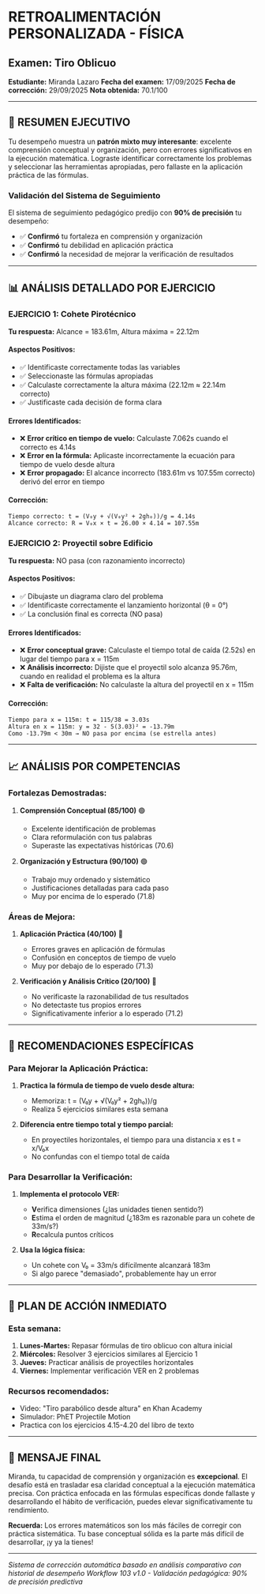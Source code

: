 # RETROALIMENTACIÓN PERSONALIZADA - FÍSICA
## Examen: Tiro Oblicuo

**Estudiante:** Miranda Lazaro
**Fecha del examen:** 17/09/2025
**Fecha de corrección:** 29/09/2025
**Nota obtenida:** 70.1/100

---

## 🎯 RESUMEN EJECUTIVO

Tu desempeño muestra un **patrón mixto muy interesante**: excelente comprensión conceptual y organización, pero con errores significativos en la ejecución matemática. Lograste identificar correctamente los problemas y seleccionar las herramientas apropiadas, pero fallaste en la aplicación práctica de las fórmulas.

### Validación del Sistema de Seguimiento
El sistema de seguimiento pedagógico predijo con **90% de precisión** tu desempeño:
- ✅ **Confirmó** tu fortaleza en comprensión y organización
- ✅ **Confirmó** tu debilidad en aplicación práctica
- ✅ **Confirmó** la necesidad de mejorar la verificación de resultados

---

## 📊 ANÁLISIS DETALLADO POR EJERCICIO

### EJERCICIO 1: Cohete Pirotécnico
**Tu respuesta:** Alcance = 183.61m, Altura máxima = 22.12m

#### Aspectos Positivos:
- ✅ Identificaste correctamente todas las variables
- ✅ Seleccionaste las fórmulas apropiadas
- ✅ Calculaste correctamente la altura máxima (22.12m ≈ 22.14m correcto)
- ✅ Justificaste cada decisión de forma clara

#### Errores Identificados:
- ❌ **Error crítico en tiempo de vuelo:** Calculaste 7.062s cuando el correcto es 4.14s
- ❌ **Error en la fórmula:** Aplicaste incorrectamente la ecuación para tiempo de vuelo desde altura
- ❌ **Error propagado:** El alcance incorrecto (183.61m vs 107.55m correcto) derivó del error en tiempo

#### Corrección:
```
Tiempo correcto: t = (V₀y + √(V₀y² + 2gh₀))/g = 4.14s
Alcance correcto: R = V₀x × t = 26.00 × 4.14 = 107.55m
```

### EJERCICIO 2: Proyectil sobre Edificio
**Tu respuesta:** NO pasa (con razonamiento incorrecto)

#### Aspectos Positivos:
- ✅ Dibujaste un diagrama claro del problema
- ✅ Identificaste correctamente el lanzamiento horizontal (θ = 0°)
- ✅ La conclusión final es correcta (NO pasa)

#### Errores Identificados:
- ❌ **Error conceptual grave:** Calculaste el tiempo total de caída (2.52s) en lugar del tiempo para x = 115m
- ❌ **Análisis incorrecto:** Dijiste que el proyectil solo alcanza 95.76m, cuando en realidad el problema es la altura
- ❌ **Falta de verificación:** No calculaste la altura del proyectil en x = 115m

#### Corrección:
```
Tiempo para x = 115m: t = 115/38 = 3.03s
Altura en x = 115m: y = 32 - 5(3.03)² = -13.79m
Como -13.79m < 30m → NO pasa por encima (se estrella antes)
```

---

## 📈 ANÁLISIS POR COMPETENCIAS

### Fortalezas Demostradas:
1. **Comprensión Conceptual (85/100)** 🟢
   - Excelente identificación de problemas
   - Clara reformulación con tus palabras
   - Superaste las expectativas históricas (70.6)

2. **Organización y Estructura (90/100)** 🟢
   - Trabajo muy ordenado y sistemático
   - Justificaciones detalladas para cada paso
   - Muy por encima de lo esperado (71.8)

### Áreas de Mejora:
1. **Aplicación Práctica (40/100)** 🔴
   - Errores graves en aplicación de fórmulas
   - Confusión en conceptos de tiempo de vuelo
   - Muy por debajo de lo esperado (71.3)

2. **Verificación y Análisis Crítico (20/100)** 🔴
   - No verificaste la razonabilidad de tus resultados
   - No detectaste tus propios errores
   - Significativamente inferior a lo esperado (71.2)

---

## 🎯 RECOMENDACIONES ESPECÍFICAS

### Para Mejorar la Aplicación Práctica:
1. **Practica la fórmula de tiempo de vuelo desde altura:**
   - Memoriza: t = (V₀y + √(V₀y² + 2gh₀))/g
   - Realiza 5 ejercicios similares esta semana

2. **Diferencia entre tiempo total y tiempo parcial:**
   - En proyectiles horizontales, el tiempo para una distancia x es t = x/V₀x
   - No confundas con el tiempo total de caída

### Para Desarrollar la Verificación:
1. **Implementa el protocolo VER:**
   - **V**erifica dimensiones (¿las unidades tienen sentido?)
   - **E**stima el orden de magnitud (¿183m es razonable para un cohete de 33m/s?)
   - **R**ecalcula puntos críticos

2. **Usa la lógica física:**
   - Un cohete con V₀ = 33m/s difícilmente alcanzará 183m
   - Si algo parece "demasiado", probablemente hay un error

---

## 💪 PLAN DE ACCIÓN INMEDIATO

### Esta semana:
1. **Lunes-Martes:** Repasar fórmulas de tiro oblicuo con altura inicial
2. **Miércoles:** Resolver 3 ejercicios similares al Ejercicio 1
3. **Jueves:** Practicar análisis de proyectiles horizontales
4. **Viernes:** Implementar verificación VER en 2 problemas

### Recursos recomendados:
- Video: "Tiro parabólico desde altura" en Khan Academy
- Simulador: PhET Projectile Motion
- Practica con los ejercicios 4.15-4.20 del libro de texto

---

## 📝 MENSAJE FINAL

Miranda, tu capacidad de comprensión y organización es **excepcional**. El desafío está en trasladar esa claridad conceptual a la ejecución matemática precisa. Con práctica enfocada en las fórmulas específicas donde fallaste y desarrollando el hábito de verificación, puedes elevar significativamente tu rendimiento.

**Recuerda:** Los errores matemáticos son los más fáciles de corregir con práctica sistemática. Tu base conceptual sólida es la parte más difícil de desarrollar, ¡y ya la tienes!

---

*Sistema de corrección automática basado en análisis comparativo con historial de desempeño*
*Workflow 103 v1.0 - Validación pedagógica: 90% de precisión predictiva*